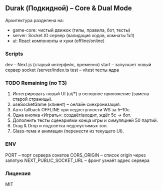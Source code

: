 ## Durak (Подкидной) – Core & Dual Mode

Архитектура разделена на:
- game-core: чистый движок (типы, правила, бот, тесты)
- server: Socket.IO сервер (валидация ходов, комнаты 1x1)
- ui: React компоненты и хуки (offline/online)

### Scripts
dev – Next.js (старый интерфейс, временно)
start – запускает новый сервер socket /server/index.ts
test – vitest тесты ядра

### TODO Remaining (по ТЗ)
1. Интегрировать новый UI (ui/*) в основное приложение (замена старой страницы).
2. useSocketGame (клиент) – онлайн синхронизация.
3. Авто fallback OFFLINE при недоступности WS за 5–10с.
4. Одна кнопка «Играть»: создаёт/входит, ждёт 5с → бот.
5. Дополнить тесты сценариями конца игры и симуляцией 50 партий.
6. Drag & Drop и подсветка недопустимых зон.
7. Glass-тема и анимации (перенести из текущего UI).

### ENV
PORT – порт сервера сокетов
CORS_ORIGIN – список origin через запятую
NEXT_PUBLIC_SOCKET_URL – фронт узнаёт адрес сервера

### Лицензия
MIT